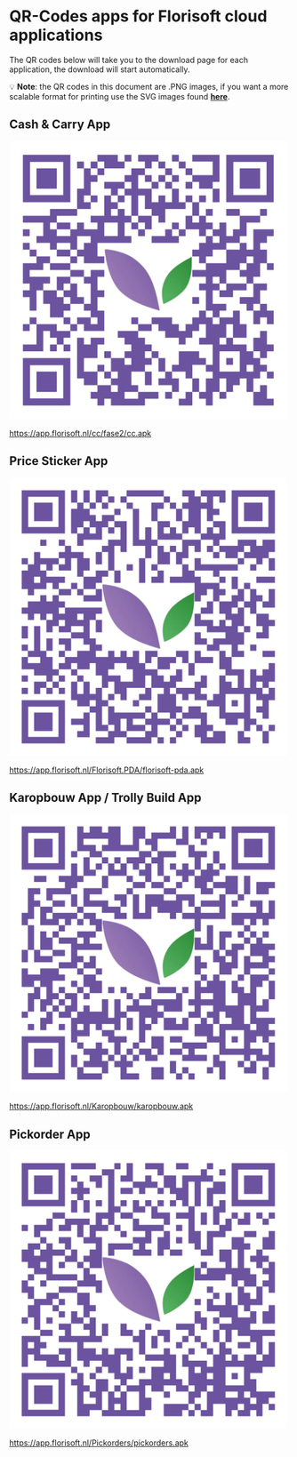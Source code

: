 # QR-Codes apps for Florisoft cloud applications

The QR codes below will take you to the download page for each application, the download will start automatically. 

:bulb: **Note**: the QR codes in this document are .PNG images, if you want a more scalable format for printing use the SVG images found **[here](../Cloud%20App%20QR-Codes/SVG%20images/)**.

## Cash & Carry App

<img src="PNG images/C&C App QR.png" width="500" height="500">

https://app.florisoft.nl/cc/fase2/cc.apk

## Price Sticker App

<img src="PNG images/Sticker App QR.png" width="500" height="500">

https://app.florisoft.nl/Florisoft.PDA/florisoft-pda.apk

## Karopbouw App / Trolly Build App

<img src="PNG images/Karopbouw App QR.png" width="500" height="500">

https://app.florisoft.nl/Karopbouw/karopbouw.apk

## Pickorder App

<img src="PNG images/Pickorder App QR.png" width="500" height="500">

https://app.florisoft.nl/Pickorders/pickorders.apk